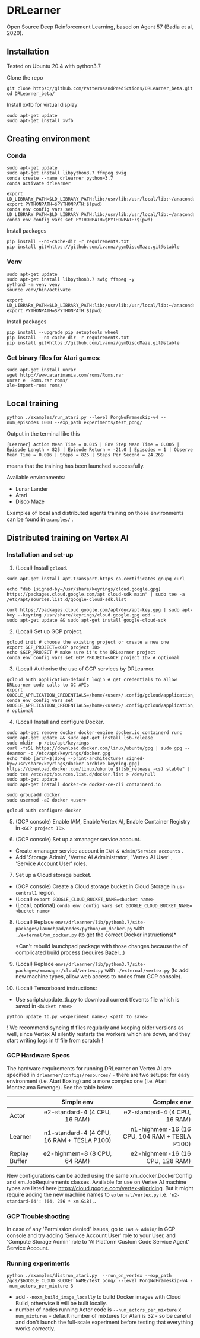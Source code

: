 # DRLearner
Open Source Deep Reinforcement Learning, based on Agent 57 (Badia et al, 2020).
## Installation
Tested on Ubuntu 20.4 with python3.7

Clone the repo
```
git clone https://github.com/PatternsandPredictions/DRLearner_beta.git
cd DRLearner_beta/
```

Install xvfb for virtual display
```
sudo apt-get update
sudo apt-get install xvfb
```

## Creating environment
### Conda

```
sudo apt-get update
sudo apt-get install libpython3.7 ffmpeg swig
conda create --name drlearner python=3.7
conda activate drlearner

export LD_LIBRARY_PATH=$LD_LIBRARY_PATH:lib:/usr/lib:/usr/local/lib:~/anaconda3/envs/drlearner/lib
export PYTHONPATH=$PYTHONPATH:$(pwd)
conda env config vars set LD_LIBRARY_PATH=$LD_LIBRARY_PATH:lib:/usr/lib:/usr/local/lib:~/anaconda3/envs/drlearner/lib
conda env config vars set PYTHONPATH=$PYTHONPATH:$(pwd)
```

Install packages
```
pip install --no-cache-dir -r requirements.txt
pip install git+https://github.com/ivannz/gymDiscoMaze.git@stable
```
### Venv
```
sudo apt-get update
sudo apt-get install libpython3.7 swig ffmpeg -y
python3 -m venv venv
source venv/bin/activate

export LD_LIBRARY_PATH=$LD_LIBRARY_PATH:lib:/usr/lib:/usr/local/lib:~/anaconda3/envs/drlearner/lib
export PYTHONPATH=$PYTHONPATH:$(pwd)
```

Install packages
```
pip install --upgrade pip setuptools wheel
pip install --no-cache-dir -r requirements.txt
pip install git+https://github.com/ivannz/gymDiscoMaze.git@stable
```

### Get binary files for Atari games:
```
sudo apt-get install unrar
wget http://www.atarimania.com/roms/Roms.rar
unrar e  Roms.rar roms/
ale-import-roms roms/
```

## Local training

```
python ./examples/run_atari.py --level PongNoFrameskip-v4 --num_episodes 1000 --exp_path experiments/test_pong/
```
Output in the terminal like this 

`[Learner] Action Mean Time = 0.015 | Env Step Mean Time = 0.005 | Episode Length = 825 | Episode Return = -21.0 | Episodes = 1 | Observe Mean Time = 0.016 | Steps = 825 | Steps Per Second = 24.269` 

means that the training has been launched successfully.

Available environments:
 - Lunar Lander
 - Atari
 - Disco Maze

Examples of local and distributed agents training on those environments can be found in `examples/` .

## Distributed training on Vertex AI

### Installation and set-up

1. (Local) Install `gcloud`.
```
sudo apt-get install apt-transport-https ca-certificates gnupg curl

echo "deb [signed-by=/usr/share/keyrings/cloud.google.gpg] https://packages.cloud.google.com/apt cloud-sdk main" | sudo tee -a /etc/apt/sources.list.d/google-cloud-sdk.list

curl https://packages.cloud.google.com/apt/doc/apt-key.gpg | sudo apt-key --keyring /usr/share/keyrings/cloud.google.gpg add -
sudo apt-get update && sudo apt-get install google-cloud-sdk
 ```

2. (Local) Set up GCP project.
```
gcloud init # choose the existing project or create a new one
export GCP_PROJECT=<GCP project ID>
echo $GCP_PROJECT # make sure it's the DRLearner project
conda env config vars set GCP_PROJECT=<GCP project ID> # optional
```
3. (Local) Authorise the use of GCP services by DRLearner.
```
gcloud auth application-default login # get credentials to allow DRLearner code calls to GC APIs
export GOOGLE_APPLICATION_CREDENTIALS=/home/<user>/.config/gcloud/application_default_credentials.json
conda env config vars set GOOGLE_APPLICATION_CREDENTIALS=/home/<user>/.config/gcloud/application_default_credentials.json # optional
```
4. (Local) Install and configure Docker.
```
sudo apt-get remove docker docker-engine docker.io containerd runc
sudo apt-get update && sudo apt-get install lsb-release
sudo mkdir -p /etc/apt/keyrings
curl -fsSL https://download.docker.com/linux/ubuntu/gpg | sudo gpg --dearmor -o /etc/apt/keyrings/docker.gpg
echo "deb [arch=$(dpkg --print-architecture) signed-by=/usr/share/keyrings/docker-archive-keyring.gpg] https://download.docker.com/linux/ubuntu $(lsb_release -cs) stable" | sudo tee /etc/apt/sources.list.d/docker.list > /dev/null
sudo apt-get update
sudo apt-get install docker-ce docker-ce-cli containerd.io
  
sudo groupadd docker
sudo usermod -aG docker <user>
  
gcloud auth configure-docker
```

5. (GCP console) Enable IAM, Enable Vertex AI, Enable Container Registry in `<GCP project ID>`.


6. (GCP console) Set up a xmanager service account.
- Create xmanager service account in `IAM & Admin/Service accounts` .
- Add 'Storage Admin', 'Vertex AI Administrator', 'Vertex AI User' , 'Service Account User' roles.

7. Set up a Cloud storage bucket.
- (GCP console) Create a Cloud storage bucket in Cloud Storage in `us-central1` region.
- (Local) `export GOOGLE_CLOUD_BUCKET_NAME=<bucket name>`
- (Local, optional) `conda env config vars set GOOGLE_CLOUD_BUCKET_NAME=<bucket name>`

8. (Local) Replace `envs/drlearner/lib/python3.7/site-packages/launchpad/nodes/python/xm_docker.py` with `./external/xm_docker.py`  (to get the correct Docker instructions)*

    *Can't rebuild launchpad package with those changes because the of complicated build process (requires Bazel...)


9. (Local) Replace `envs/drlearner/lib/python3.7/site-packages/xmanager/cloud/vertex.py` with `./external/vertex.py` (to add new machine types, allow web access to nodes from GCP console).


10. (Local) Tensorboard instructions:
- Use scripts/update_tb.py to download current tfevents file which is saved in `<bucket name>`
```
python update_tb.py <experiment name>/ <path to save> 
```
! We recommend syncing tf files regularly and keeping older versions as well, 
since Vertex AI silently restarts the workers which are down,
and they start writing logs in tf file from scratch !

### GCP Hardware Specs
The hardware requirements for running DRLearner on Vertex AI are specified in `drlearner/configs/resources/` - there are two setups: for easy environment (i.e. Atari Boxing) and a more complex one (i.e. Atari Montezuma Revenge). See the table below.


|               |                Simple   env                |                   Complex env                |
|---------------|:------------------------------------------:|---------------------------------------------:|
| Actor         |       e2-standard-4 (4 CPU, 16 RAM)        |                e2-standard-4 (4 CPU, 16 RAM) |
| Learner       | n1-standard-4 (4 CPU, 16 RAM + TESLA P100) | n1-highmem-16 (16 CPU, 104 RAM + TESLA P100) |
| Replay Buffer |        e2-highmem-8 (8 CPU, 64 RAM)        |              e2-highmem-16 (16 CPU, 128 RAM) |

New configurations can be added using the same xm_docker.DockerConfig and xm.JobRequirements classes. Available for use on Vertex AI machine types are listed here https://cloud.google.com/vertex-ai/pricing.
But it might require adding the new machine names to `external/vertex.py` i.e.  `'n2-standard-64': (64, 256 * xm.GiB),`.



### GCP Troubleshooting
In case of any 'Permission denied' issues, go to `IAM & Admin/` in GCP console and try adding 'Service Account User' role to your User, and
'Compute Storage Admin' role to 'AI Platform Custom Code Service Agent' Service Account.


### Running experiments
```
python ./examples/distrun_atari.py  --run_on_vertex --exp_path /gcs/$GOOGLE_CLOUD_BUCKET_NAME/test_pong/ --level PongNoFrameskip-v4 --num_actors_per_mixture 3
```
- add `--noxm_build_image_locally` to build Docker images with Cloud Build, otherwise it will be built locally.
- number of nodes running Actor code is `--num_actors_per_mixture` x `num_mixtures` - default number of mixtures for Atari is 32 - so be careful and don't launch the full-scale experiment before testing that everything works correctly.

